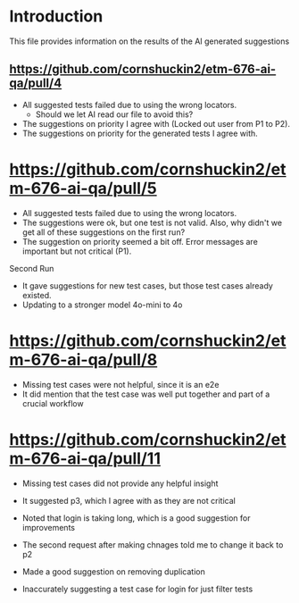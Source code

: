 # Introduction

This file provides information on the results of the AI generated suggestions

## https://github.com/cornshuckin2/etm-676-ai-qa/pull/4

- All suggested tests failed due to using the wrong locators.
  - Should we let AI read our file to avoid this?
- The suggestions on priority I agree with (Locked out user from P1 to P2).
- The suggestions on priority for the generated tests I agree with.

# https://github.com/cornshuckin2/etm-676-ai-qa/pull/5

- All suggested tests failed due to using the wrong locators.
- The suggestions were ok, but one test is not valid. Also, why didn't we get all of these suggestions on the first run?
- The suggestion on priority seemed a bit off. Error messages are important but not critical (P1).

Second Run

- It gave suggestions for new test cases, but those test cases already existed.
- Updating to a stronger model 4o-mini to 4o

# https://github.com/cornshuckin2/etm-676-ai-qa/pull/8

- Missing test cases were not helpful, since it is an e2e
- It did mention that the test case was well put together and part of a crucial workflow

# https://github.com/cornshuckin2/etm-676-ai-qa/pull/11

- Missing test cases did not provide any helpful insight
- It suggested p3, which I agree with as they are not critical
- Noted that login is taking long, which is a good suggestion for improvements

- The second request after making chnages told me to change it back to p2
- Made a good suggestion on removing duplication
- Inaccurately suggesting a test case for login for just filter tests
